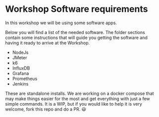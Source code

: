 # Workshop Software requirements
In this workshop we will be using some software apps.

Below you will find a list of the needed software.
The folder sections contain some instructions that will guide you getting the software and having it ready to arrive at the Workshop.

- NodeJs
- JMeter
- k6
- InfluxDB
- Grafana
- Prometheus
- Jenkins

These are standalone installs.
We are working on a docker compose that may make things easier for the most and get everything with just a few simple commands. It is a WIP, but if you would like to help it is very welcome, fork this repo and do a PR. :smiley: